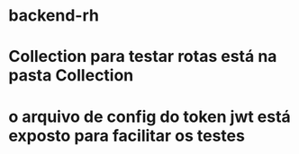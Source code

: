 # backend-rh

# Collection para testar rotas está na pasta Collection
 
# o arquivo de config do token jwt está exposto para facilitar os testes
